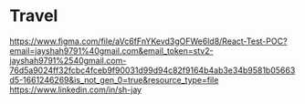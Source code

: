 # Travel
https://www.figma.com/file/aVc6fFnYKevd3gOFWe6ld8/React-Test-POC?email=jayshah9791%40gmail.com&email_token=stv2-jayshah9791%2540gmail.com-76d5a9024ff32fcbc4fceb9f90031d99d94c82f9164b4ab3e34b9581b05663d5-1661246269&is_not_gen_0=true&resource_type=file
https://www.linkedin.com/in/sh-jay
